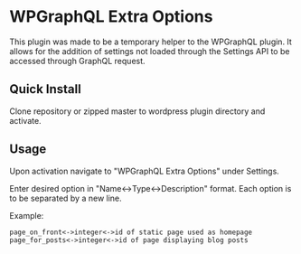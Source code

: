 # WPGraphQL Extra Options
This plugin was made to be a temporary helper to the WPGraphQL plugin. It allows for the addition of settings not loaded through the Settings API to be accessed through GraphQL request.

## Quick Install
Clone repository or zipped master to wordpress plugin directory and activate.

## Usage 
Upon activation navigate to "WPGraphQL Extra Options" under Settings.

Enter desired option in "Name<->Type<->Description" format. Each option is to be separated by a new line. 

Example:

```
page_on_front<->integer<->id of static page used as homepage
page_for_posts<->integer<->id of page displaying blog posts
```